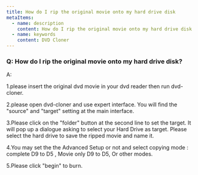 ```yaml
---
title: How do I rip the original movie onto my hard drive disk
metaItems:
  - name: description
    content: How do I rip the original movie onto my hard drive disk
  - name: keywords
    content: DVD Cloner
---
```


### Q: How do I rip the original movie onto my hard drive disk?

A:

1.please insert the original dvd movie in your dvd reader then run dvd-cloner.

2.please open dvd-cloner and use expert interface. You will find the "source" and "target" setting at the main interface.

3.Please click on the "folder" button at the second line to set the target. It will pop up a dialogue asking to select your Hard Drive as target. Please select the hard drive to save the ripped movie and name it.

4.You may set the the Advanced Setup or not and select copying mode : complete D9 to D5 , Movie only D9 to D5, Or other modes.

5.Please click "begin" to burn.